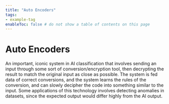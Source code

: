 ```yaml
---
title: "Auto Encoders"
tags:
- example-tag
enableToc: false # do not show a table of contents on this page
---
```

# Auto Encoders
An important, iconic system in AI classification that involves sending an input through some sort of conversion/encryption tool, then decrypting the result to match the original input as close as possible. The system is fed data of correct conversions, and the system learns the rules of the conversion, and can slowly decipher the code into something similar to the input. Some applications of this technology involves detecting anomalies in datasets, since the expected output would differ highly from the AI output.